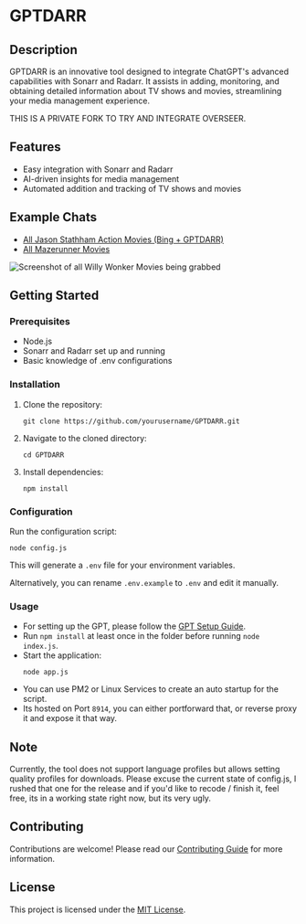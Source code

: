 # GPTDARR

## Description
GPTDARR is an innovative tool designed to integrate ChatGPT's advanced capabilities with Sonarr and Radarr. It assists in adding, monitoring, and obtaining detailed information about TV shows and movies, streamlining your media management experience.

THIS IS A PRIVATE FORK TO TRY AND INTEGRATE OVERSEER.

## Features
- Easy integration with Sonarr and Radarr
- AI-driven insights for media management
- Automated addition and tracking of TV shows and movies

## Example Chats
- [All Jason Stathham Action Movies (Bing + GPTDARR)](https://chat.openai.com/share/b62dfc8d-04a1-4eb6-bdef-9729ca3be892)
- [All Mazerunner Movies](https://chat.openai.com/share/bb2c80b0-f837-41b8-b405-d18d1c404e84)

![Screenshot of all Willy Wonker Movies being grabbed](screenshots/screenshot.png)

## Getting Started

### Prerequisites
- Node.js
- Sonarr and Radarr set up and running
- Basic knowledge of .env configurations

### Installation
1. Clone the repository:
   ```
   git clone https://github.com/yourusername/GPTDARR.git
   ```
2. Navigate to the cloned directory:
   ```
   cd GPTDARR
   ```
3. Install dependencies:
   ```
   npm install
   ```

### Configuration
Run the configuration script:
```
node config.js
```
This will generate a `.env` file for your environment variables.

Alternatively, you can rename `.env.example` to `.env` and edit it manually.

### Usage
- For setting up the GPT, please follow the [GPT Setup Guide](GPT_SETUP.md).
- Run `npm install` at least once in the folder before running `node index.js`.
- Start the application:
  ```
  node app.js
  ```
- You can use PM2 or Linux Services to create an auto startup for the script.
- Its hosted on Port `8914`, you can either portforward that, or reverse proxy it and expose it that way.

## Note
Currently, the tool does not support language profiles but allows setting quality profiles for downloads. Please excuse the current state of config.js, I rushed that one for the release and if you'd like to recode / finish it, feel free, its in a working state right now, but its very ugly.

## Contributing
Contributions are welcome! Please read our [Contributing Guide](CONTRIBUTING.md) for more information.

## License
This project is licensed under the [MIT License](LICENSE).
